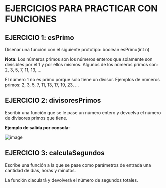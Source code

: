 # EJERCICIOS PARA PRACTICAR CON FUNCIONES

## EJERCICIO 1: esPrimo
Diseñar una función con el siguiente prototipo:
boolean esPrimo(int n)

**Nota:**
Los números primos son los números enteros que solamente son divisibles por el 1 y por ellos mismos. Algunos de los números primos son: 2, 3, 5, 7, 11, 13,….

El número 1 no es primo porque solo tiene un divisor. Ejemplos de números primos: 2, 3, 5, 7, 11, 13, 17, 19, 23, ...


## EJERCICIO 2: divisoresPrimos 
Escribir una función que se le pase un número entero y devuelva el número de divisores primos que tiene.


**Ejemplo de salida por consola:**

![image](https://user-images.githubusercontent.com/91023374/195577014-79e3ebd8-1c23-4b51-ad67-c5f723a9b79a.png)



## EJERCICIO 3: calculaSegundos
Escribe una función a la que se pase como parámetros de entrada una cantidad de días, horas y minutos.

La función claculará y devolverá el número de segundos totales.

